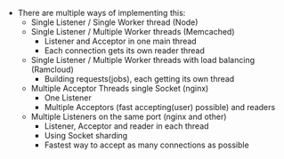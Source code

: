 - There are multiple ways of implementing this:
    - Single Listener / Single Worker thread (Node)
    - Single Listener / Multiple Worker threads (Memcached)
        - Listener and Acceptor in one main thread
        - Each connection gets its own reader thread
    - Single Listener / Multiple Worker threads with load balancing (Ramcloud)
        - Building requests(jobs), each getting its own thread
    - Multiple Acceptor Threads single Socket (nginx)
        - One Listener
        - Multiple Acceptors (fast accepting(user) possible) and readers 
    - Multiple Listeners on the same port (nginx and other)
        - Listener, Acceptor and reader in each thread
        - Using Socket sharding
        - Fastest way to accept as many connections as possible
